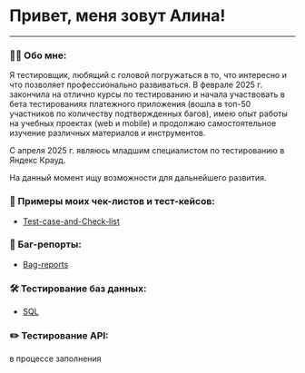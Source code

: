 # Привет, меня зовут Алина!

---

### 👨‍💻 Обо мне:

Я тестировщик, любящий с головой погружаться в то, что интересно и что позволяет профессионально развиваться. 
В феврале 2025 г. закончила на отлично курсы по тестированию и начала участвовать в бета тестированиях платежного приложения (вошла в топ-50 участников по количеству подтвержденных багов), имею опыт работы на учебных проектах (web и mobile) и продолжаю самостоятельное изучение различных материалов и инструментов.

С апреля 2025 г. являюсь младшим специалистом по тестированию в Яндекс Крауд.

На данный момент ищу возможности для дальнейшего развития. 






### 💾 Примеры моих чек-листов и тест-кейсов:
- [Test-case-and-Check-list](https://github.com/Alina-S0/Test-case-and-Check-list.git)


### 📁 Баг-репорты:
- [Bag-reports](https://github.com/Alina-S0/Bag-reports.git)


### 🛠 Тестирование баз данных:
- [SQL](https://github.com/Alina-S0/SQL-.git)


### ✏️ Тестирование API:
в процессе заполнения

